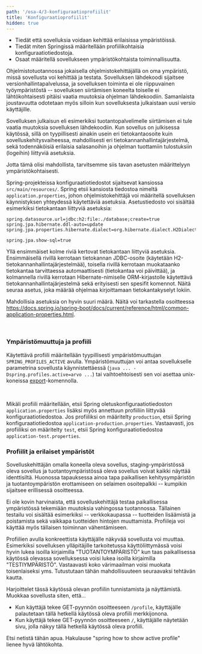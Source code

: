 ```yaml
---
path: '/osa-4/3-konfiguraatioprofiilit'
title: 'Konfiguraatioprofiilit'
hidden: true
---
```



<text-box variant='learningObjectives' name='Oppimistavoitteet'>

- Tiedät että sovelluksia voidaan kehittää erilaisissa ympäristöissä.
- Tiedät miten Springissä määritellään profiilikohtaisia konfiguraatiotiedostoja.
- Osaat määritellä sovellukseen ympäristökohtaista toiminnallisuutta.

</text-box>


Ohjelmistotuotannossa jokaisella ohjelmistokehittäjällä on oma ympäristö, missä sovellusta voi kehittää ja testata. Sovelluksen lähdekoodi sijaitsee versionhallintapalvelussa, ja sovelluksen toiminta ei ole riippuvainen työympäristöstä -- sovelluksen siirtämisen koneelta toiselle ei lähtökohtaisesti pitäisi vaatia muutoksia ohjelman lähdekoodiin. Samanlaista joustavuutta odotetaan myös silloin kun sovelluksesta julkaistaan uusi versio käyttäjille.

Sovelluksen julkaisun eli esimerkiksi tuotantopalvelimelle siirtämisen ei tule vaatia muutoksia sovelluksen lähdekoodiin. Kun sovellus on julkisessa käytössä, sillä on tyypillisesti ainakin usein eri tietokantaosoite kuin sovelluskehitysvaiheessa, mahdollisesti eri tietokannanhallintajärjestelmä, sekä todennäköisiä erilaisia salasanoihin ja ohjelman tuottamiin tulostuksiin (logeihin) liittyviä asetuksia.

Jotta tämä olisi mahdollista, tarvitsemme siis tavan asetusten määrittelyyn ympäristökohtaisesti.

Spring-projekteissa konfiguraatiotiedostot sijaitsevat kansiossa `src/main/resources/`. Spring etsii kansiosta tiedostoa nimeltä `application.properties`, johon ohjelmistokehittäjä voi määritellä sovelluksen käynnistyksen yhteydessä käytettäviä asetuksia. Asetustiedosto voi sisältää esimerkiksi tietokantaan liittyviä asetuksia:


```
spring.datasource.url=jdbc:h2:file:./database;create=true
spring.jpa.hibernate.ddl-auto=update
spring.jpa.properties.hibernate.dialect=org.hibernate.dialect.H2Dialect

spring.jpa.show-sql=true
```

Yllä ensimmäiset kolme riviä kertovat tietokantaan liittyviä asetuksia. Ensimmäisellä rivillä kerrotaan tietokannan JDBC-osoite (käytetään H2-tietokannanhallintajärjestelmää), toisella rivillä kerrotaan muokataanko tietokantaa tarvittaessa automaattisesti (tietokantaa voi päivittää), ja kolmannella rivillä kerrotaan Hibernate-nimiselle ORM-kirjastolle käytettävä tietokannanhallintajärjestelmä sekä erityisesti sen spesifit komennot. Näitä seuraa asetus, joka määrää ohjelmaa kirjoittamaan tietokantakyselyt lokiin.

Mahdollisia asetuksia on hyvin suuri määrä. Näitä voi tarkastella osoitteessa <a href="https://docs.spring.io/spring-boot/docs/current/reference/html/common-application-properties.html" target="_blank">https://docs.spring.io/spring-boot/docs/current/reference/html/common-application-properties.html</a>.

<br/>

### Ympäristömuuttuja ja profiili

Käytettävä profiili määritellään tyypillisesti ympäristömuuttujan `SPRING_PROFILES_ACTIVE` avulla. Ympäristömuuttujan voi antaa sovellukselle parametrina sovellusta käynnistettäessä (`java ... -Dspring.profiles.active=arvo ...`) tai vaihtoehtoisesti sen voi asettaa unix-koneissa <a href="https://stackoverflow.com/questions/7328223/unix-export-command" target="_blank">export</a>-komennolla.

<br/>

Mikäli profiili määritellään, etsii Spring oletuskonfiguraatiotiedoston `application.properties` lisäksi myös annettuun profiiliin liittyvää konfiguraatiotiedostoa. Jos profiiliksi on määritelty `production`, etsii Spring konfiguraatiotiedostoa `application-production.properties`. Vastaavasti, jos profiiliksi on määritelty `test`, etsii Spring konfiguraatiotiedostoa `application-test.properties`.


### Profiilit ja erilaiset ympäristöt

Sovelluskehittäjän omalla koneella oleva sovellus, staging-ympäristössä oleva sovellus ja tuotantoympäristössä oleva sovellus voivat kaikki näyttää identtisiltä.
Huonossa tapauksessa ainoa tapa paikallisen kehitysympäristön ja tuotantoympäristön erottamiseen on selaimen osoitepalkki -- kumpikin sijaitsee erillisessä osoitteessa.

Ei ole kovin harvinaista, että sovelluskehittäjä testaa paikallisessa ympäristössä tekemiään muutoksia vahingossa tuotannossa. Tällainen testailu voi sisältää esimerkiksi -- verkkokaupassa -- tuotteiden lisäämistä ja poistamista sekä vaikkapa tuotteiden hintojen muuttamista. Profiileja voi käyttää myös tällaisen toiminnan vähentämiseen.

Profiilien avulla konkreettista käyttäjälle näkyvää sovellusta voi muuttaa. Esimerkiksi sovelluksen ylläpitäjille tarkoitetussa käyttöliittymässä voisi hyvin lukea isoilla kirjaimilla "TUOTANTOYMPÄRISTÖ" kun taas paikallisessa käytössä olevassa sovelluksessa voisi lukea isoilla kirjaimilla "TESTIYMPÄRISTÖ". Vastaavasti koko värimaailman voisi muokata toisenlaiseksi yms. Tutustutaan tähän mahdollisuuteen seuraavaksi tehtävän kautta.


<programming-exercise name='Jokes' tmcname='osa04-Osa04_02.Profiles'>

Harjoittelet tässä käytössä olevan profiilin tunnistamista ja näyttämistä. Muokkaa sovellusta siten, että...

- Kun käyttäjä tekee GET-pyynnön osoitteeseen `/profile`, käyttäjälle palautetaan tällä hetkellä käytössä oleva profiili merkkijonona.
- Kun käyttäjä tekee GET-pyynnön osoitteeseen `/`, käyttäjälle näytetään sivu, jolla näkyy tällä hetkellä käytössä oleva profiili.

Etsi netistä tähän apua. Hakulause "spring how to show active profile" lienee hyvä lähtökohta.

</programming-exercise>
